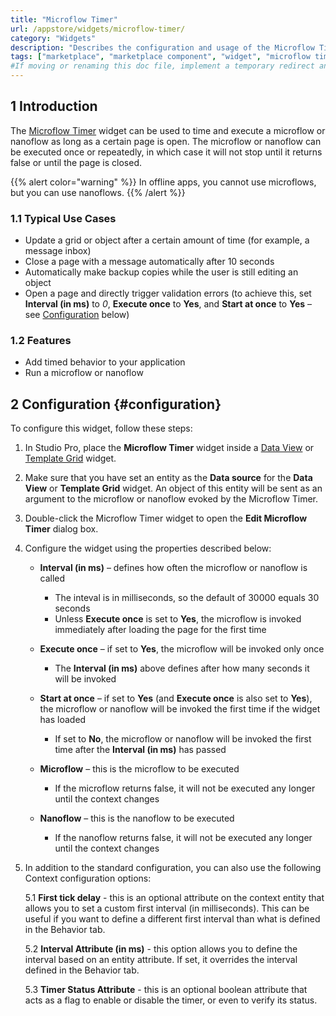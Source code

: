 ```yaml
---
title: "Microflow Timer"
url: /appstore/widgets/microflow-timer/
category: "Widgets"
description: "Describes the configuration and usage of the Microflow Timer widget, which is available in the Mendix Marketplace."
tags: ["marketplace", "marketplace component", "widget", "microflow timer", "platform support"]
#If moving or renaming this doc file, implement a temporary redirect and let the respective team know they should update the URL in the product. See Mapping to Products for more details.
---
```


## 1 Introduction

The [Microflow Timer](https://marketplace.mendix.com/link/component/27/) widget can be used to time and execute a microflow or nanoflow as long as a certain page is open. The microflow or nanoflow can be executed once or repeatedly, in which case it will not stop until it returns false or until the page is closed. 

{{% alert color="warning" %}}
In offline apps, you cannot use microflows, but you can use nanoflows.
{{% /alert %}}

### 1.1 Typical Use Cases

* Update a grid or object after a certain amount of time (for example, a message inbox)
* Close a page with a message automatically after 10 seconds
* Automatically make backup copies while the user is still editing an object
* Open a page and directly trigger validation errors (to achieve this, set **Interval (in ms)** to *0*, **Execute once** to **Yes**, and **Start at once** to **Yes** – see [Configuration](#configuration) below)

### 1.2 Features

* Add timed behavior to your application
* Run a microflow or nanoflow

## 2 Configuration {#configuration}

To configure this widget, follow these steps:

1. In Studio Pro, place the **Microflow Timer** widget inside a [Data View](/refguide/data-view/) or [Template Grid](/refguide/template-grid/) widget.
2. Make sure that you have set an entity as the **Data source** for the **Data View** or **Template Grid** widget. An object of this entity will be sent as an argument to the microflow or nanoflow evoked by the Microflow Timer.
3. Double-click the Microflow Timer widget to open the **Edit Microflow Timer** dialog box.
4. Configure the widget using the properties described below:

    * **Interval (in ms)** – defines how often the microflow or nanoflow is called
        * The inteval is in milliseconds, so the default of 30000 equals 30 seconds
        * Unless **Execute once** is set to **Yes**, the microflow is invoked immediately after loading the page for the first time

    * **Execute once** – if set to **Yes**, the microflow will be invoked only once
        * The **Interval (in ms)** above defines after how many seconds it will be invoked

    * **Start at once** – if set to **Yes** (and **Execute once** is also set to **Yes**), the microflow or nanoflow will be invoked the first time if the widget has loaded
        * If set to **No**, the microflow or nanoflow will be invoked the first time after the **Interval (in ms)** has passed

    * **Microflow** – this is the microflow to be executed
        * If the microflow returns false, it will not be executed any longer until the context changes

    * **Nanoflow** – this is the nanoflow to be executed
        * If the nanoflow returns false, it will not be executed any longer until the context changes

  5. In addition to the standard configuration, you can also use the following Context configuration options:
     
     5.1 **First tick delay** - this is an optional attribute on the context entity that allows you to set a custom first interval (in milliseconds). This can be useful if you want to define a different first interval than what is defined in the Behavior tab.
     
     5.2 **Interval Attribute (in ms)** - this option allows you to define the interval based on an entity attribute. If set, it overrides the interval defined in the Behavior tab.
     
     5.3 **Timer Status Attribute** - this is an optional boolean attribute that acts as a flag to enable or disable the timer, or even to verify its status.
